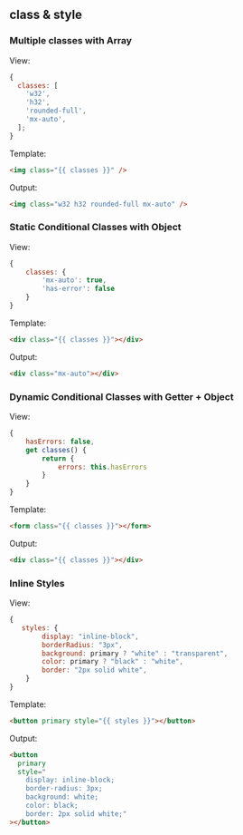 ## class & style

### Multiple classes with Array

View:

```js
{
  classes: [
    'w32',
    'h32',
    'rounded-full',
    'mx-auto',
  ];
}
```

Template:

```html
<img class="{{ classes }}" />
```

Output:

```html
<img class="w32 h32 rounded-full mx-auto" />
```

### Static Conditional Classes with Object

View:

```js
{
    classes: {
        'mx-auto': true,
        'has-error': false
    }
}
```

Template:

```html
<div class="{{ classes }}"></div>
```

Output:

```html
<div class="mx-auto"></div>
```

### Dynamic Conditional Classes with Getter + Object

View:

```js
{
    hasErrors: false,
    get classes() {
        return {
            errors: this.hasErrors
        }
    }
}
```

Template:

```html
<form class="{{ classes }}"></form>
```

Output:

```html
<div class="{{ classes }}"></div>
```

### Inline Styles

View:

```js
{
   styles: {
        display: "inline-block",
        borderRadius: "3px",
        background: primary ? "white" : "transparent",
        color: primary ? "black" : "white",
        border: "2px solid white",
    }
}
```

Template:

```html
<button primary style="{{ styles }}"></button>
```

Output:

```html
<button
  primary
  style="
    display: inline-block; 
    border-radius: 3px; 
    background: white; 
    color: black; 
    border: 2px solid white;"
></button>
```
